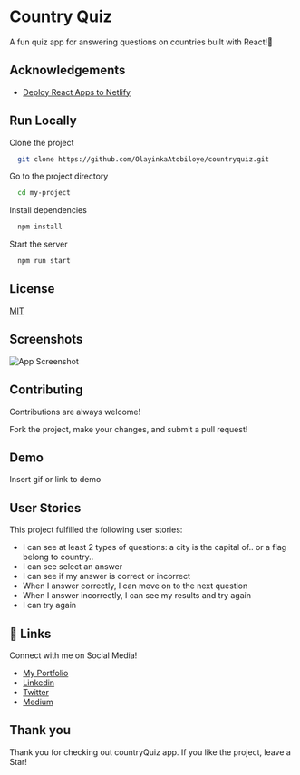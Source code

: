 # Country Quiz

A fun quiz app for answering questions on countries built with React!🤗

## Acknowledgements

 - [Deploy React Apps to Netlify](https://www.netlify.com/blog/2016/07/22/deploy-react-apps-in-less-than-30-seconds/)


## Run Locally

Clone the project

```bash
  git clone https://github.com/OlayinkaAtobiloye/countryquiz.git
```

Go to the project directory

```bash
  cd my-project
```

Install dependencies

```bash
  npm install
```

Start the server

```bash
  npm run start
```

    
## License

[MIT](https://choosealicense.com/licenses/mit/)

  
## Screenshots

![App Screenshot](https://via.placeholder.com/468x300?text=App+Screenshot+Here)

  
## Contributing

Contributions are always welcome!

Fork the project, make your changes, and submit a pull request!


  
## Demo

Insert gif or link to demo

  
## User Stories

This project fulfilled the following user stories:

- I can see at least 2 types of questions: a city is the capital of.. or a flag belong to country..
- I can see select an answer
- I can see if my answer is correct or incorrect
- When I answer correctly, I can move on to the next question
- When I answer incorrectly, I can see my results and try again
- I can try again


  
## 🔗 Links

Connect with me on Social Media!

- [My Portfolio](https://olayinkaatobiloye.github.io/portfolio/)
- [Linkedin](https://www.linkedin.com/in/olayinkaatobiloye/)
- [Twitter](https://twitter.com/symplyciel)
- [Medium](https://medium.com/@hiqmatolayinka)

  
## Thank you

Thank you for checking out countryQuiz app. If you like the project, leave a Star!
  
